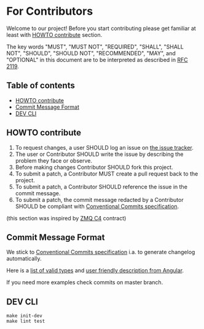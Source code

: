# For Contributors


Welcome to our project! Before you start contributing please get familiar at
least with [HOWTO contribute](#howto-contribute) section.

The key words "MUST", "MUST NOT", "REQUIRED", "SHALL", "SHALL NOT", "SHOULD",
"SHOULD NOT", "RECOMMENDED", "MAY", and "OPTIONAL" in this document are to be
interpreted as described in [RFC 2119].


## Table of contents
* [HOWTO contribute](#howto-contribute)
* [Commit Message Format](#commit-message-format)
* [DEV CLI](#dev-cli)


## HOWTO contribute
1. To request changes, a user SHOULD log an issue on [the issue tracker].
2. The user or Contributor SHOULD write the issue by describing the problem they face or observe.
3. Before making changes Contributor SHOULD fork this project.
4. To submit a patch, a Contributor MUST create a pull request back to the project.
5. To submit a patch, a Contributor SHOULD reference the issue in the commit
   message.
6. To submit a patch, the commit message redacted by a Contributor SHOULD be
   compliant with [Conventional Commits
   specification].

(this section was inspired by [ZMQ C4] contract)


## Commit Message Format
We stick to [Conventional Commits specification] i.a. to generate changelog
automatically.

Here is a [list of valid
types](https://github.com/conventional-changelog/commitlint/tree/master/%40commitlint/config-conventional#type-enum)
and [user friendly description from
Angular](https://github.com/angular/angular/blob/7aea5256de55056e424f9c6d92ac1d6f38d3abee/CONTRIBUTING.md#commit-message-header).

If you need more examples check commits on master branch.


## DEV CLI
```console
make init-dev
make lint test
```



[RFC 2119]: https://datatracker.ietf.org/doc/html/rfc2119
[the issue tracker]: https://github.com/mrl5/vulner/issues
[Conventional Commits specification]: https://www.conventionalcommits.org/en/v1.0.0-beta.2/
[ZMQ C4]: https://rfc.zeromq.org/spec/42/

